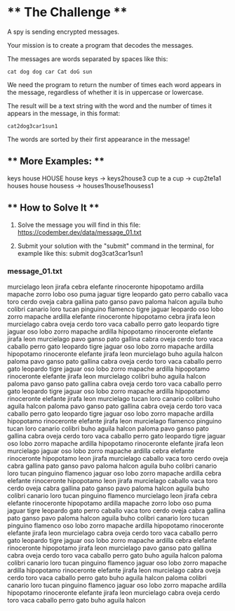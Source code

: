 # ** The Challenge **
A spy is sending encrypted messages.

Your mission is to create a program that decodes the messages.

The messages are words separated by spaces like this:
```
cat dog dog car Cat doG sun
```

We need the program to return the number of times each word appears in the message, regardless of whether it is in uppercase or lowercase.

The result will be a text string with the word and the number of times it appears in the message, in this format:
```
cat2dog3car1sun1
```

The words are sorted by their first appearance in the message!

## ** More Examples: **
keys house HOUSE house keys -> keys2house3
cup te a cup -> cup2te1a1
houses house housess -> houses1house1housess1

## ** How to Solve It **
1. Solve the message you will find in this file: https://codember.dev/data/message_01.txt

2. Submit your solution with the "submit" command in the terminal, for example like this:
submit dog3cat3car1sun1

### message_01.txt
murcielago leon jirafa cebra elefante rinoceronte hipopotamo ardilla mapache zorro lobo oso puma jaguar tigre leopardo gato perro caballo vaca toro cerdo oveja cabra gallina pato ganso pavo paloma halcon aguila buho colibri canario loro tucan pinguino flamenco tigre jaguar leopardo oso lobo zorro mapache ardilla elefante rinoceronte hipopotamo cebra jirafa leon murcielago cabra oveja cerdo toro vaca caballo perro gato leopardo tigre jaguar oso lobo zorro mapache ardilla hipopotamo rinoceronte elefante jirafa leon murcielago pavo ganso pato gallina cabra oveja cerdo toro vaca caballo perro gato leopardo tigre jaguar oso lobo zorro mapache ardilla hipopotamo rinoceronte elefante jirafa leon murcielago buho aguila halcon paloma pavo ganso pato gallina cabra oveja cerdo toro vaca caballo perro gato leopardo tigre jaguar oso lobo zorro mapache ardilla hipopotamo rinoceronte elefante jirafa leon murcielago colibri buho aguila halcon paloma pavo ganso pato gallina cabra oveja cerdo toro vaca caballo perro gato leopardo tigre jaguar oso lobo zorro mapache ardilla hipopotamo rinoceronte elefante jirafa leon murcielago tucan loro canario colibri buho aguila halcon paloma pavo ganso pato gallina cabra oveja cerdo toro vaca caballo perro gato leopardo tigre jaguar oso lobo zorro mapache ardilla hipopotamo rinoceronte elefante jirafa leon murcielago flamenco pinguino tucan loro canario colibri buho aguila halcon paloma pavo ganso pato gallina cabra oveja cerdo toro vaca caballo perro gato leopardo tigre jaguar oso lobo zorro mapache ardilla hipopotamo rinoceronte elefante jirafa leon murcielago jaguar oso lobo zorro mapache ardilla cebra elefante rinoceronte hipopotamo leon jirafa murcielago caballo vaca toro cerdo oveja cabra gallina pato ganso pavo paloma halcon aguila buho colibri canario loro tucan pinguino flamenco jaguar oso lobo zorro mapache ardilla cebra elefante rinoceronte hipopotamo leon jirafa murcielago caballo vaca toro cerdo oveja cabra gallina pato ganso pavo paloma halcon aguila buho colibri canario loro tucan pinguino flamenco murcielago leon jirafa cebra elefante rinoceronte hipopotamo ardilla mapache zorro lobo oso puma jaguar tigre leopardo gato perro caballo vaca toro cerdo oveja cabra gallina pato ganso pavo paloma halcon aguila buho colibri canario loro tucan pinguino flamenco oso lobo zorro mapache ardilla hipopotamo rinoceronte elefante jirafa leon murcielago cabra oveja cerdo toro vaca caballo perro gato leopardo tigre jaguar oso lobo zorro mapache ardilla cebra elefante rinoceronte hipopotamo jirafa leon murcielago pavo ganso pato gallina cabra oveja cerdo toro vaca caballo perro gato buho aguila halcon paloma colibri canario loro tucan pinguino flamenco jaguar oso lobo zorro mapache ardilla hipopotamo rinoceronte elefante jirafa leon murcielago cabra oveja cerdo toro vaca caballo perro gato buho aguila halcon paloma colibri canario loro tucan pinguino flamenco jaguar oso lobo zorro mapache ardilla hipopotamo rinoceronte elefante jirafa leon murcielago cabra oveja cerdo toro vaca caballo perro gato buho aguila halcon